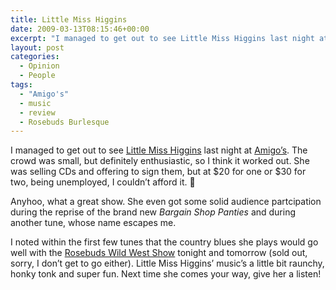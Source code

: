 ```yaml
---
title: Little Miss Higgins
date: 2009-03-13T08:15:46+00:00
excerpt: "I managed to get out to see Little Miss Higgins last night at Amigo's. The crowd was small, but definitely"
layout: post
categories:
  - Opinion
  - People
tags:
  - "Amigo's"
  - music
  - review
  - Rosebuds Burlesque
---
```

I managed to get out to see [Little Miss Higgins](http://www.littlemisshiggins.com/) last night at [Amigo&#8217;s](http://www.amigoscantina.com/). The crowd was small, but definitely enthusiastic, so I think it worked out. She was selling CDs and offering to sign them, but at $20 for one or $30 for two, being unemployed, I couldn&#8217;t afford it. 🙁

Anyhoo, what a great show. She even got some solid audience partcipation during the reprise of the brand new _Bargain Shop Panties_ and during another tune, whose name escapes me.

I noted within the first few tunes that the country blues she plays would go well with the [Rosebuds Wild West Show](http://www.rosebudburlesque.com/shows.htm) tonight and tomorrow (sold out, sorry, I don&#8217;t get to go either). Little Miss Higgins&#8217; music&#8217;s a little bit raunchy, honky tonk and super fun. Next time she comes your way, give her a listen!